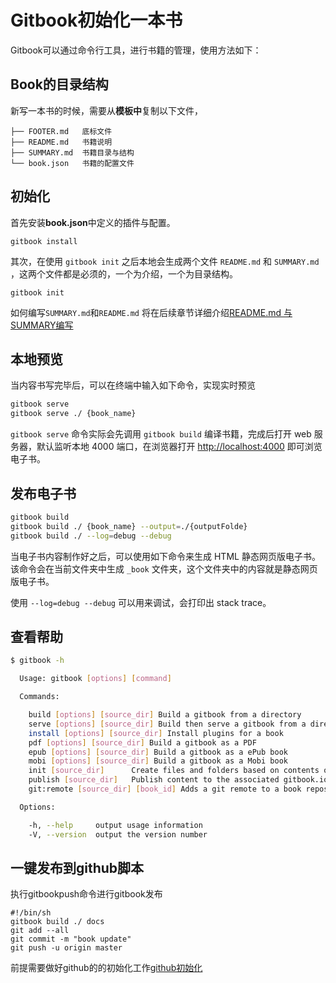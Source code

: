 # Gitbook初始化一本书

Gitbook可以通过命令行工具，进行书籍的管理，使用方法如下：

## Book的目录结构
新写一本书的时候，需要从**模板中**复制以下文件，
```
├── FOOTER.md   底标文件
├── README.md   书籍说明
├── SUMMARY.md  书籍目录与结构
└── book.json   书籍的配置文件
```

## 初始化
首先安装**book.json**中定义的插件与配置。

```
gitbook install 
```

其次，在使用 `gitbook init` 之后本地会生成两个文件 `README.md` 和 `SUMMARY.md` ，这两个文件都是必须的，一个为介绍，一个为目录结构。

```
gitbook init
```

如何编写`SUMMARY.md`和`README.md` 将在后续章节详细介绍[README.md 与 SUMMARY编写](../chap2_content/basic.md)


## 本地预览
当内容书写完毕后，可以在终端中输入如下命令，实现实时预览

```bash
gitbook serve
gitbook serve ./ {book_name}
```

`gitbook serve` 命令实际会先调用 `gitbook build` 编译书籍，完成后打开 web 服务器，默认监听本地 4000 端口，在浏览器打开 <http://localhost:4000> 即可浏览电子书。

## 发布电子书

```bash
gitbook build
gitbook build ./ {book_name} --output=./{outputFolde}
gitbook build ./ --log=debug --debug
```

当电子书内容制作好之后，可以使用如下命令来生成 HTML 静态网页版电子书。该命令会在当前文件夹中生成 `_book` 文件夹，这个文件夹中的内容就是静态网页版电子书。

使用 `--log=debug --debug` 可以用来调试，会打印出 stack trace。

## 查看帮助

```bash
$ gitbook -h

  Usage: gitbook [options] [command]

  Commands:

    build [options] [source_dir] Build a gitbook from a directory
    serve [options] [source_dir] Build then serve a gitbook from a directory
    install [options] [source_dir] Install plugins for a book
    pdf [options] [source_dir] Build a gitbook as a PDF
    epub [options] [source_dir] Build a gitbook as a ePub book
    mobi [options] [source_dir] Build a gitbook as a Mobi book
    init [source_dir]      Create files and folders based on contents of SUMMARY.md
    publish [source_dir]   Publish content to the associated gitbook.io book
    git:remote [source_dir] [book_id] Adds a git remote to a book repository

  Options:

    -h, --help     output usage information
    -V, --version  output the version number
```


## 一键发布到github脚本
执行gitbookpush命令进行gitbook发布
```
#!/bin/sh
gitbook build ./ docs
git add --all
git commit -m "book update"
git push -u origin master
```

前提需要做好github的的初始化工作[github初始化](../chap5_publish/gitpages.md)
